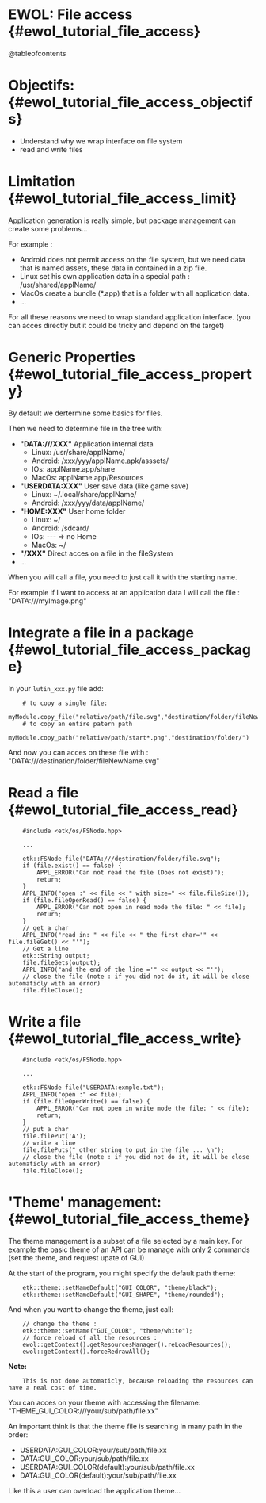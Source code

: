 EWOL: File access                                {#ewol_tutorial_file_access}
=================

@tableofcontents

Objectifs:                                {#ewol_tutorial_file_access_objectifs}
==========

  - Understand why we wrap interface on file system
  - read and write files


Limitation                                {#ewol_tutorial_file_access_limit}
==========

Application generation is really simple, but package management can create some problems...

For example :
  - Android does not permit access on the file system, but we need data that is named assets, these data in contained in a zip file.
  - Linux set his own application data in a special path : /usr/shared/applName/
  - MacOs create a bundle (*.app) that is a folder with all application data.
  - ...

For all these reasons we need to wrap standard application interface. (you can acces directly but it could be tricky and depend on the target)

Generic Properties                                {#ewol_tutorial_file_access_property}
==================

By default we dertermine some basics for files.

Then we need to determine file in the tree with:
  - **"DATA:///XXX"** Application internal data
    * Linux: /usr/share/applName/
    * Android: /xxx/yyy/applName.apk/asssets/
    * IOs: applName.app/share
    * MacOs: applName.app/Resources
  - **"USERDATA:XXX"** User save data (like game save)
    * Linux: ~/.local/share/applName/
    * Android: /xxx/yyy/data/applName/
  - **"HOME:XXX"** User home folder
    * Linux: ~/
    * Android: /sdcard/
    * IOs: --- => no Home
    * MacOs: ~/
  - **"/XXX"** Direct acces on a file in the fileSystem
  - ...

When you will call a file, you need to just call it with the starting name.

For example if I want to access at an application data I will call the file : "DATA:///myImage.png"

Integrate a file in a package                                {#ewol_tutorial_file_access_package}
=============================

In your ```lutin_xxx.py``` file add:

```{.py}
	# to copy a single file:
	myModule.copy_file("relative/path/file.svg","destination/folder/fileNewName.svg")
	# to copy an entire patern path
	myModule.copy_path("relative/path/start*.png","destination/folder/")
```

And now you can acces on these file with : "DATA:///destination/folder/fileNewName.svg"


Read a file                                {#ewol_tutorial_file_access_read}
===========


```{.cpp}
	#include <etk/os/FSNode.hpp>
	
	...
	
	etk::FSNode file("DATA:///destination/folder/file.svg");
	if (file.exist() == false) {
		APPL_ERROR("Can not read the file (Does not exist)");
		return;
	}
	APPL_INFO("open :" << file << " with size=" << file.fileSize());
	if (file.fileOpenRead() == false) {
		APPL_ERROR("Can not open in read mode the file: " << file);
		return;
	}
	// get a char
	APPL_INFO("read in: " << file << " the first char='" << file.fileGet() << "'");
	// Get a line
	etk::String output;
	file.fileGets(output);
	APPL_INFO("and the end of the line ='" << output << "'");
	// close the file (note : if you did not do it, it will be close automaticly with an error)
	file.fileClose();
```

Write a file                                {#ewol_tutorial_file_access_write}
============

```{.cpp}
	#include <etk/os/FSNode.hpp>
	
	...
	
	etk::FSNode file("USERDATA:exmple.txt");
	APPL_INFO("open :" << file);
	if (file.fileOpenWrite() == false) {
		APPL_ERROR("Can not open in write mode the file: " << file);
		return;
	}
	// put a char
	file.filePut('A');
	// write a line
	file.filePuts(" other string to put in the file ... \n");
	// close the file (note : if you did not do it, it will be close automaticly with an error)
	file.fileClose();
```

'Theme' management:                                {#ewol_tutorial_file_access_theme}
===================

The theme management is a subset of a file selected by a main key.
For example the basic theme of an API can be manage with only 2 commands (set the theme, and request upate of GUI)

At the start of the program, you might specify the default path theme:

```{.cpp}
	etk::theme::setNameDefault("GUI_COLOR", "theme/black");
	etk::theme::setNameDefault("GUI_SHAPE", "theme/rounded");
```

And when you want to change the theme, just call:

```{.cpp}
	// change the theme :
	etk::theme::setName("GUI_COLOR", "theme/white");
	// force reload of all the resources :
	ewol::getContext().getResourcesManager().reLoadResources();
	ewol::getContext().forceRedrawAll();
```

**Note:**

```
	This is not done automaticly, because reloading the resources can have a real cost of time.
```

You can acces on your theme with accessing the filename: "THEME_GUI_COLOR:///your/sub/path/file.xx"

An important think is that the theme file is searching in many path in the order:
  - USERDATA:GUI_COLOR:your/sub/path/file.xx
  - DATA:GUI_COLOR:your/sub/path/file.xx
  - USERDATA:GUI_COLOR(default):your/sub/path/file.xx
  - DATA:GUI_COLOR(default):your/sub/path/file.xx


Like this a user can overload the application theme...



